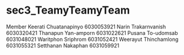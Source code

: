 # sec3_TeamyTeamyTeam
Member
Keerati Chuatanapinyo 6030053921
Narin Trakarnvanish 6030320421
Thanapun Yan-amporn 6031022621
Pusana To-udomsab 6031048021
Waritphon Sriphrom 6031052421
Weerayut Thinchamlong 6031055321
Setthanan Nakaphan 6031059921

